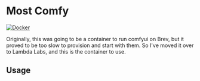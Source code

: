 # Most Comfy

[![Docker](https://github.com/burritocatai/most-comfy/actions/workflows/docker-publish.yml/badge.svg)](https://github.com/burritocatai/most-comfy/actions/workflows/docker-publish.yml)

Originally, this was going to be a container to run comfyui on Brev, but it proved to
be too slow to provision and start with them. So I've moved it over to Lambda Labs, and
this is the container to use.


## Usage

